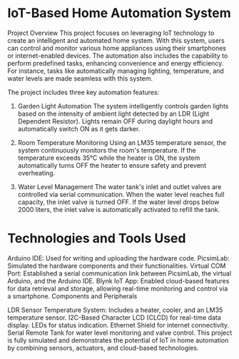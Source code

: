 # IoT-Based Home Automation System 
Project Overview
This project focuses on leveraging IoT technology to create an intelligent and automated home system. With this system, users can control and monitor various home appliances using their smartphones or internet-enabled devices. The automation also includes the capability to perform predefined tasks, enhancing convenience and energy efficiency. For instance, tasks like automatically managing lighting, temperature, and water levels are made seamless with this system.

The project includes three key automation features:

1. Garden Light Automation
The system intelligently controls garden lights based on the intensity of ambient light detected by an LDR (Light Dependent Resistor). Lights remain OFF during daylight hours and automatically switch ON as it gets darker.

2. Room Temperature Monitoring
Using an LM35 temperature sensor, the system continuously monitors the room's temperature. If the temperature exceeds 35°C while the heater is ON, the system automatically turns OFF the heater to ensure safety and prevent overheating.

3. Water Level Management
The water tank's inlet and outlet valves are controlled via serial communication. When the water level reaches full capacity, the inlet valve is turned OFF. If the water level drops below 2000 liters, the inlet valve is automatically activated to refill the tank.

# Technologies and Tools Used

Arduino IDE: Used for writing and uploading the hardware code.
PicsimLab: Simulated the hardware components and their functionalities.
Virtual COM Port: Established a serial communication link between PicsimLab, the virtual Arduino, and the Arduino IDE.
Blynk IoT App: Enabled cloud-based features for data retrieval and storage, allowing real-time monitoring and control via a smartphone.
Components and Peripherals

LDR Sensor
Temperature System: Includes a heater, cooler, and an LM35 temperature sensor.
I2C-Based Character LCD (CLCD) for real-time data display.
LEDs for status indication.
Ethernet Shield for internet connectivity.
Serial Remote Tank for water level monitoring and valve control.
This project is fully simulated and demonstrates the potential of IoT in home automation by combining sensors, actuators, and cloud-based technologies.
